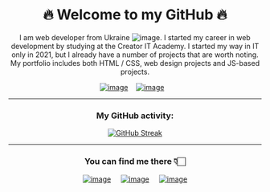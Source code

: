 <div align="center">

# 🔥 Welcome to my GitHub 🔥

I am web developer from Ukraine ![image](https://user-images.githubusercontent.com/84918090/201474845-932ac61c-7ed3-46f3-a552-7cabddb56eee.png). I started my career in web development by studying at the Creator IT Academy. I started my way in IT only in 2021, but I already have a number of projects that are worth noting. My portfolio includes both HTML / CSS, web design projects and JS-based projects.

[![image](https://user-images.githubusercontent.com/84918090/224413008-f7d1d8fb-ff24-4ad4-bd6b-af4930164fd8.png)](https://kindrat.pp.ua) &nbsp;&nbsp;
[![image](https://user-images.githubusercontent.com/84918090/224413102-47a8549b-06a2-413b-a87b-a5b8cbf73fc3.png)](https://www.buymeacoffee.com/victorkindrat) &nbsp;&nbsp;

  
   <hr>
  
### My GitHub activity:
[![GitHub Streak](https://streak-stats.demolab.com?user=viktor-kindrat&theme=dark&background=EB545400&currStreakNum=8B104E&currStreakLabel=FF1D8F&fire=FF1D8F&ring=8B104E&border=EB545400)](https://git.io/streak-stats)



  <hr>
  
### You can find me there 👇🏻
  
  &nbsp; &nbsp;
[![image](https://user-images.githubusercontent.com/84918090/202285398-6588fc5c-f989-4465-bdd1-6cb417622b1a.png)](https://www.linkedin.com/in/viktor-kindrat/) &nbsp; &nbsp;
[![image](https://user-images.githubusercontent.com/84918090/202284903-667ee18b-7e48-4574-9038-2bf82c7a6dc5.png)](https://www.instagram.com/victor_kindrat/) &nbsp; &nbsp;
[![image](https://user-images.githubusercontent.com/84918090/202285327-edddc319-1fce-45a3-9aea-e03a0da82a9d.png)](https://t.me/mexicancat228) &nbsp; 
  &nbsp;
  
  
  </div>
